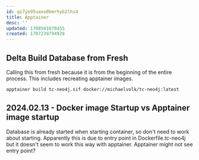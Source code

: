 ```yaml
---
id: qi7yo95uaxo0bmrhyb2lhs4
title: Apptainer
desc: ''
updated: 1708501078455
created: 1707239794928
---
```


## Delta Build Database from Fresh

Calling this from fresh because it is from the beginning of the entire process. This includes recreating apptainer images.

```bash
apptainer build tc-neo4j.sif docker://michaelvolk/tc-neo4j:latest
```

## 2024.02.13 - Docker image Startup vs Apptainer image startup

Database is already started when starting container, so don't need to work about starting. Apparently this is due to entry point in Dockerfile.tc-neo4j but it doesn't seem to work this way with apptainer. Apptainer might not see entry point?
